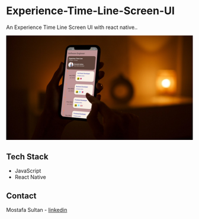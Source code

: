 # Experience-Time-Line-Screen-UI 

An Experience Time Line Screen UI with react native..



<div>
<img src="https://github.com/mostafa-sultan/Experience-Time-Line-Screen-UI/blob/main/pic.jpg" alt="screen1" width="800"/>
</div>

## Tech Stack 
* JavaScript
* React Native

## Contact

Mostafa Sultan - [linkedin](https://www.linkedin.com/in/mostafa-sultan/)

 
